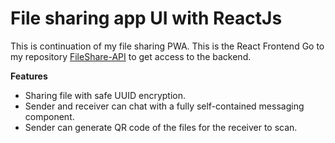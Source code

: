 # File sharing app UI with ReactJs

This is continuation of my file sharing PWA. 
This is the React Frontend
Go to my repository [FileShare-API](https://github.com/Nike-rgb/FileShare-API.git) to get access to the backend.

**Features**
- Sharing file with safe UUID encryption.
- Sender and receiver can chat with a fully self-contained messaging component.
- Sender can generate QR code of the files for the receiver to scan.
